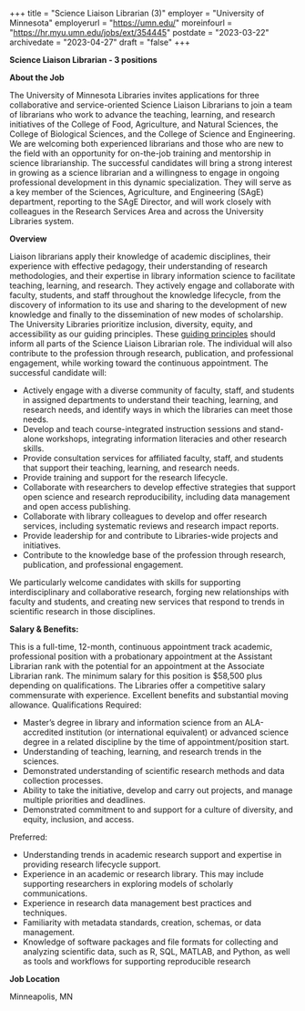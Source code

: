 +++
title = "Science Liaison Librarian (3)"
employer = "University of Minnesota"
employerurl = "https://umn.edu/"
moreinfourl = "https://hr.myu.umn.edu/jobs/ext/354445"
postdate = "2023-03-22"
archivedate = "2023-04-27"
draft = "false"
+++

**Science Liaison Librarian - 3 positions**
 
**About the Job** 

The University of Minnesota Libraries invites applications for three collaborative and service-oriented Science Liaison Librarians to join a team of librarians who work to advance the teaching, learning, and research initiatives of the College of Food, Agriculture, and Natural Sciences, the College of Biological Sciences, and the College of Science and Engineering. We are welcoming both experienced librarians and those who are new to the field with an opportunity for on-the-job training and mentorship in science librarianship. The successful candidates will bring a strong interest in growing as a science librarian and a willingness to engage in ongoing professional development in this dynamic specialization. They will serve as a key member of the Sciences, Agriculture, and Engineering (SAgE) department,  reporting to the SAgE Director, and will work closely with colleagues in the Research Services Area and across the University Libraries system.   

**Overview**

Liaison librarians apply their knowledge of academic disciplines, their experience with effective pedagogy, their understanding of research methodologies, and their expertise in library information science to facilitate teaching, learning, and research. They actively engage and collaborate with faculty, students, and staff throughout the knowledge lifecycle, from the discovery of information to its use and sharing to the development of new knowledge and finally to the dissemination of new modes of scholarship. The University Libraries prioritize inclusion, diversity, equity, and accessibility as our guiding principles. These [guiding principles](https://www.lib.umn.edu/about/inclusion) should inform all parts of the Science Liaison Librarian role. The individual will also contribute to the profession through research, publication, and professional engagement, while working toward the continuous appointment.   The successful candidate will:

- Actively engage with a diverse community of faculty, staff, and students in assigned departments to understand their teaching, learning, and research needs, and identify ways in which the libraries can meet those needs.
- Develop and teach course-integrated instruction sessions and stand-alone workshops, integrating information literacies and other research skills.
- Provide consultation services for affiliated faculty, staff, and students that support their teaching, learning, and research needs.
- Provide training and support for the research lifecycle.
- Collaborate with researchers to develop effective strategies that support open science and research reproducibility, including data management and open access publishing.
- Collaborate with library colleagues to develop and offer research services, including systematic reviews and research impact reports.
- Provide leadership for and contribute to Libraries-wide projects and initiatives.
- Contribute to the knowledge base of the profession through research, publication, and professional engagement.

We particularly welcome candidates with skills for supporting interdisciplinary and collaborative research, forging new relationships with faculty and students, and creating new services that respond to trends in scientific research in those disciplines. 

**Salary & Benefits:**

This is a full-time, 12-month, continuous appointment track academic, professional position with a probationary appointment at the Assistant Librarian rank with the potential for an appointment at the Associate Librarian rank. The minimum salary for this position is $58,500 plus depending on qualifications.  The Libraries offer a competitive salary commensurate with experience. Excellent benefits and substantial moving allowance.   Qualifications Required:

- Master’s degree in library and information science from an ALA-accredited institution (or international equivalent) or advanced science degree in a related discipline by the time of appointment/position start.
- Understanding of teaching, learning, and research trends in the sciences.
- Demonstrated understanding of scientific research methods and data collection processes.
- Ability to take the initiative, develop and carry out projects, and manage multiple priorities and deadlines.
- Demonstrated commitment to and support for a culture of diversity, and equity, inclusion, and access.

Preferred:

- Understanding trends in academic research support and expertise in providing research lifecycle support.
- Experience in an academic or research library. This may include supporting researchers in exploring models of scholarly communications.
- Experience in research data management best practices and techniques.
- Familiarity with metadata standards, creation, schemas, or data management.
- Knowledge of software packages and file formats for collecting and analyzing scientific data, such as R, SQL, MATLAB, and Python, as well as tools and workflows for supporting reproducible research

**Job Location**

Minneapolis, MN
